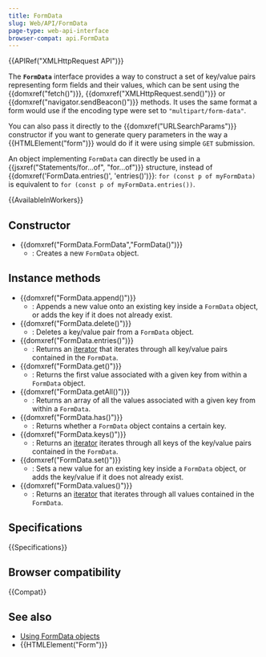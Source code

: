 ```yaml
---
title: FormData
slug: Web/API/FormData
page-type: web-api-interface
browser-compat: api.FormData
---
```


{{APIRef("XMLHttpRequest API")}}

The **`FormData`** interface provides a way to construct a set of key/value pairs representing form fields and their values, which can be sent using the {{domxref("fetch()")}}, {{domxref("XMLHttpRequest.send()")}} or {{domxref("navigator.sendBeacon()")}} methods. It uses the same format a form would use if the encoding type were set to `"multipart/form-data"`.

You can also pass it directly to the {{domxref("URLSearchParams")}} constructor if you want to generate query parameters in the way a {{HTMLElement("form")}} would do if it were using simple `GET` submission.

An object implementing `FormData` can directly be used in a {{jsxref("Statements/for...of", "for...of")}} structure, instead of {{domxref('FormData.entries()', 'entries()')}}: `for (const p of myFormData)` is equivalent to `for (const p of myFormData.entries())`.

{{AvailableInWorkers}}

## Constructor

- {{domxref("FormData.FormData","FormData()")}}
  - : Creates a new `FormData` object.

## Instance methods

- {{domxref("FormData.append()")}}
  - : Appends a new value onto an existing key inside a `FormData` object, or adds the key if it does not already exist.
- {{domxref("FormData.delete()")}}
  - : Deletes a key/value pair from a `FormData` object.
- {{domxref("FormData.entries()")}}
  - : Returns an [iterator](/en-US/docs/Web/JavaScript/Reference/Iteration_protocols) that iterates through all key/value pairs contained in the `FormData`.
- {{domxref("FormData.get()")}}
  - : Returns the first value associated with a given key from within a `FormData` object.
- {{domxref("FormData.getAll()")}}
  - : Returns an array of all the values associated with a given key from within a `FormData`.
- {{domxref("FormData.has()")}}
  - : Returns whether a `FormData` object contains a certain key.
- {{domxref("FormData.keys()")}}
  - : Returns an [iterator](/en-US/docs/Web/JavaScript/Reference/Iteration_protocols) iterates through all keys of the key/value pairs contained in the `FormData`.
- {{domxref("FormData.set()")}}
  - : Sets a new value for an existing key inside a `FormData` object, or adds the key/value if it does not already exist.
- {{domxref("FormData.values()")}}
  - : Returns an [iterator](/en-US/docs/Web/JavaScript/Reference/Iteration_protocols) that iterates through all values contained in the `FormData`.

## Specifications

{{Specifications}}

## Browser compatibility

{{Compat}}

## See also

- [Using FormData objects](/en-US/docs/Web/API/XMLHttpRequest_API/Using_FormData_Objects)
- {{HTMLElement("Form")}}

